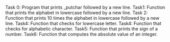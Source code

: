 Task 0: Program that prints _putchar followed by a new line.
Task1: Function that prints the alphabet in lowercase followed by a new line.
Task 2: Function that prints 10 times the alphabet in lowercase followed by a new line.
Task4: Function that checks for lowercase letter.
Task4: Function that checks for alphabetic character.
Task5: Function that prints the sign of a number.
Task6: Function that computes the absolute value of an integer.
